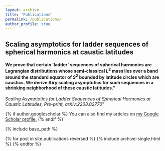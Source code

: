 ```yaml
---
layout: archive
title: "Publications"
permalink: /publications/
author_profile: true
---
```


## Scaling asymptotics for ladder sequences of spherical harmonics at caustic latitudes

#### We prove that certain 'ladder' sequences of spherical harmonics are Lagrangian distributions whose semi-classical $L^2$ mass lies over a band around the standard equator of $S^2$ bounded by latitude circles which are caustics. We derive Airy scaling asymptotics for such sequences in a shrinking neighborhood of these caustic latitudes."

*Scaling Asymptotics for Ladder Sequences of Spherical Harmonics at Caustic Latitudes, Pre-print, arXiv:2208.02770*"


{% if author.googlescholar %}
  You can also find my articles on <u><a href="{{author.googlescholar}}">my Google Scholar profile</a>.</u>
{% endif %}

{% include base_path %}

{% for post in site.publications reversed %}
  {% include archive-single.html %}
{% endfor %}
